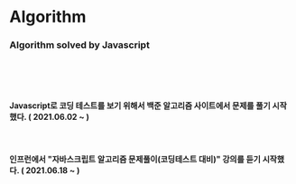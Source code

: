 <br/>
<br/>

# Algorithm

### Algorithm solved by Javascript

<br/>
<br/>
<br/>

#### Javascript로 코딩 테스트를 보기 위해서 백준 알고리즘 사이트에서 문제를 풀기 시작했다. ( 2021.06.02 ~ )

<br/>

#### 인프런에서 "자바스크립트 알고리즘 문제풀이(코딩테스트 대비)" 강의를 듣기 시작했다. ( 2021.06.18 ~ )

<br/>
<br/>
